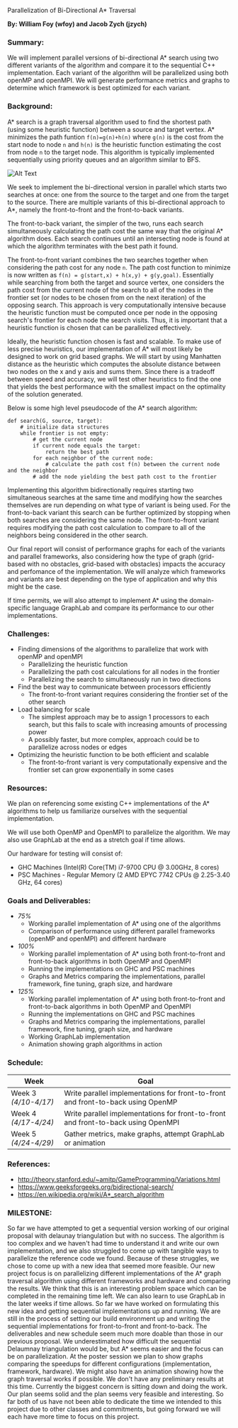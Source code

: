 Parallelization of Bi-Directional A* Traversal

**By: William Foy (wfoy) and Jacob Zych (jzych)**
 
### Summary: ###

We will implement parallel versions of bi-directional A* search using two different variants of the algorithm and compare it to the sequential C++ implementation. Each variant of the algorithm will be parallelized using both openMP and openMPI. We will generate performance metrics and graphs to determine which framework is best optimized for each variant. 

### Background: ###

A* search is a graph traversal algorithm used to find the shortest path (using some heuristic function) between a source and target vertex. A* minimizes the path funtion `f(n)=g(n)+h(n)` where `g(n)` is the cost from the start node to node `n` and `h(n)` is the heuristic function estimating the cost from node `n` to the target node. This algorithm is typically implemented sequentially using priority queues and an algorithm similar to BFS. 

![Alt Text](https://upload.wikimedia.org/wikipedia/commons/9/98/AstarExampleEn.gif)

We seek to implement the bi-directional version in parallel which starts two searches at once: one from the source to the target and one from the target to the source. There are multiple variants of this bi-directional approach to A*, namely the front-to-front and the front-to-back variants. 

The front-to-back variant, the simpler of the two, runs each search simultaneously calculating the path cost the same way that the original A* algorithm does. Each search continues until an intersecting node is found at which the algorithm terminates with the best path it found.


The front-to-front variant combines the two searches together when considering the path cost for any node `n`. The path cost function to minimize is now written as `f(n) = g(start,x) + h(x,y) + g(y,goal)`. Essentially while searching from both the target and source vertex, one considers the path cost from the current node of the search to all of the nodes in the frontier set (or nodes to be chosen from on the next iteration) of the opposing search. This approach is very computationally intensive because the heuristic function must be computed once per node in the opposing search's frontier for each node the search visits. Thus, it is important that a heuristic function is chosen that can be parallelized effectively. 


Ideally, the heuristic function chosen is fast and scalable. To make use of less precise heuristics, our implementation of A* will most likely be designed to work on grid based graphs. We will start by using Manhatten distance as the heuristic which computes the absolute distance between two nodes on the x and y axis and sums them. Since there is a tradeoff between speed and accuracy, we will test other heuristics to find the one that yields the best performance with the smallest impact on the optimality of the solution generated. 

Below is some high level pseudocode of the A* search algorithm:
```
def search(G, source, target):
    # initialize data structures 
    while frontier is not empty: 
        # get the current node 
        if current node equals the target:
            return the best path 
        for each neighbor of the current node:
            # calculate the path cost f(n) between the current node and the neighbor 
        # add the node yielding the best path cost to the frontier 
```

Implementing this algorithm bidirectionally requires starting two simultaneous searches at the same time and modifying how the searches themselves are run depending on what type of variant is being used. For the front-to-back variant this search can be further optimized by stopping when both searches are considering the same node. The front-to-front variant requires modifying the path cost calculation to compare to all of the neighbors being considered in the other search. 

Our final report will consist of performance graphs for each of the variants and parallel frameworks, also considering how the type of graph (grid-based with no obstacles, grid-based with obstacles) impacts the accuracy and perfomance of the implementation. We will analyze which frameworks and variants are best depending on the type of application and why this might be the case. 

If time permits, we will also attempt to implement A* using the domain-specific language GraphLab and compare its performance to our other implementations. 


### Challenges: ###

* Finding dimensions of the algorithms to parallelize that work with openMP and openMPI
    * Parallelizing the heuristic function
    * Parallelizing the path cost calculations for all nodes in the frontier
    * Parallelizing the search to simultaneously run in two directions
* Find the best way to communicate between processors efficiently 
    * The front-to-front variant requires considering the frontier set of the other search
* Load balancing for scale
    * The simplest approach may be to assign 1 processors to each search, but this fails to scale with increasing amounts of processing power
    * A possibly faster, but more complex, approach could be to parallelize across nodes or edges 
* Optimizing the heuristic function to be both efficient and scalable
  * The front-to-front variant is very computationally expensive and the frontier set can grow exponentially in some cases 

### Resources: ### 
We plan on referencing some existing C++ implementations of the A* algorithms to help us familiarize ourselves with the sequential implementation. 

We will use both OpenMP and OpenMPI to parallelize the algorithm. We may also use GraphLab at the end as a stretch goal if time allows.

Our hardware for testing will consist of:
* GHC Machines (Intel(R) Core(TM) i7-9700 CPU @ 3.00GHz, 8 cores)
* PSC Machines - Regular Memory (2 AMD EPYC 7742 CPUs @ 2.25-3.40 GHz, 64 cores)

### Goals and Deliverables: ###
* *75%*
    * Working parallel implementation of A* using one of the algorithms
    * Comparison of performance using different parallel frameworks (openMP and openMPI) and different hardware
* *100%* 
    * Working parallel implementation of A* using both front-to-front and front-to-back algorithms in both OpenMP and OpenMPI 
    * Running the implementations on GHC and PSC machines
    * Graphs and Metrics comparing the implementations, parallel framework, fine tuning, graph size, and hardware 
* *125%*
    * Working parallel implementation of A* using both front-to-front and front-to-back algorithms in both OpenMP and OpenMPI 
    * Running the implementations on GHC and PSC machines
    * Graphs and Metrics comparing the implementations, parallel framework, fine tuning, graph size, and hardware 
    * Working GraphLab implementation
    * Animation showing graph algorithms in action

### Schedule: ### 
 
| Week                 | Goal    | 
| ---------            | --------| 
| Week 3 *(4/10-4/17)* | Write parallel implementations for front-to-front and front-to-back using OpenMP |
| Week 4 *(4/17-4/24)* | Write parallel implementations for front-to-front and front-to-back using OpenMPI|
| Week 5 *(4/24-4/29)* | Gather metrics, make graphs, attempt GraphLab or animation|


### References:  ###
 * http://theory.stanford.edu/~amitp/GameProgramming/Variations.html
 * https://www.geeksforgeeks.org/bidirectional-search/
 * https://en.wikipedia.org/wiki/A*_search_algorithm

### MILESTONE:  ###
So far we have attempted to get a sequential version working of our original proposal with delaunay triangulation but with no success. The algorithm is too complex and we haven't had time to understand it and write our own implementation, and we also struggled to come up with tangible ways to parallelize the reference code we found. Because of these struggles, we chose to come up with a new idea that seemed more feasible.
Our new project focus is on parallelizing different implementations of the A* graph traversal algorithm using different frameworks and hardware and comparing the results. We think that this is an interesting problem space which can be completed in the remaining time left. We can also learn to use GraphLab in the later weeks if time allows. So far we have worked on formulating this new idea and getting sequential implementations up and running. We are still in the process of setting our build environment up and writing the sequential implementations for front-to-front and front-to-back.
The deliverables and new schedule seem much more doable than those in our previous proposal. We underestimated how difficult the sequential Delaumnay triangulation would be, but A* seems easier and the focus can be on parallelization.
At the poster session we plan to show graphs comparing the speedups for different configurations (implementation, framework, hardware). We might also have an animation showing how the graph traversal works if possible. We don't have any preliminary results at this time.
Currently the biggest concern is sitting down and doing the work. Our plan seems solid and the plan seems very feasible and interesting. So far both of us have not been able to dedicate the time we intended to this project due to other classes and commitments, but going forward we will each have more time to focus on this project.
